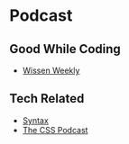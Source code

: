 # Podcast

## Good While Coding

- [Wissen Weekly](https://open.spotify.com/show/02RUOjUej5WoawxQWISAW9)

## Tech Related

- [Syntax](https://syntax.fm/)
- [The CSS Podcast](https://pod.link/thecsspodcast)